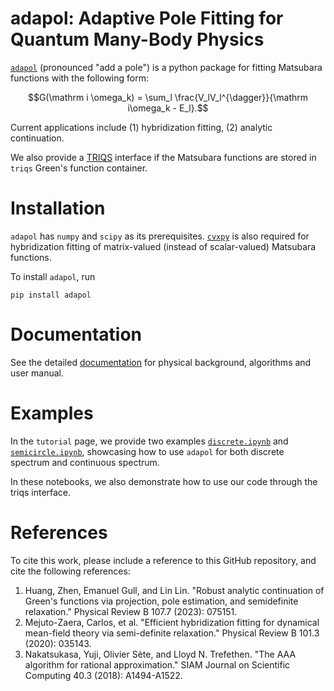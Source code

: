 # adapol: Adaptive Pole Fitting for Quantum Many-Body Physics
[`adapol`](https://github.com/Hertz4/Adapol) (pronounced "add a pole") is a python package for fitting Matsubara functions with the following form:
```math
G(\mathrm i \omega_k) = \sum_l \frac{V_lV_l^{\dagger}}{\mathrm i\omega_k - E_l}.
```

Current applications include
(1) hybridization fitting, (2) analytic continuation.

We also provide a [TRIQS](https://triqs.github.io/) interface if the Matsubara functions are stored in `triqs` Green's function container.

# Installation
`adapol` has `numpy` and `scipy` as its prerequisites. [`cvxpy`](https://www.cvxpy.org/) is also required for hybridization fitting of matrix-valued (instead of scalar-valued) Matsubara functions.

To install `adapol`, run
```terminal
pip install adapol
```

# Documentation

See the detailed [documentation](https://flatironinstitute.github.io/adapol/) for physical background, algorithms and user manual.

# Examples
In the `tutorial` page, we provide two examples [`discrete.ipynb`](https://flatironinstitute.github.io/adapol/latest/tutorials/discrete.html) and [`semicircle.ipynb`](https://flatironinstitute.github.io/adapol/latest/tutorials/semicircle.html), showcasing how to use `adapol` for both discrete spectrum and continuous spectrum.

In these notebooks, we also demonstrate how to use our code through the triqs interface.

# References
To cite this work, please include a reference to this GitHub repository, and
cite the following references:

1. Huang, Zhen, Emanuel Gull, and Lin Lin. "Robust analytic continuation of Green's functions via projection, pole estimation, and semidefinite relaxation." Physical Review B 107.7 (2023): 075151.
2. Mejuto-Zaera, Carlos, et al. "Efficient hybridization fitting for dynamical mean-field theory via semi-definite relaxation." Physical Review B 101.3 (2020): 035143.
3. Nakatsukasa, Yuji, Olivier Sète, and Lloyd N. Trefethen. "The AAA algorithm for rational approximation." SIAM Journal on Scientific Computing 40.3 (2018): A1494-A1522.
